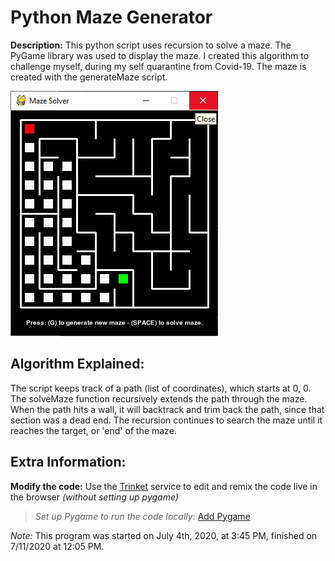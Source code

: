 # Python Maze Generator
**Description:** This python script uses recursion to solve a maze. The PyGame library was used to display the maze. I created this algorithm to challenge myself, during my self quarantine from Covid-19. The maze is created with the generateMaze script.

![Program screenshot](./screenshot.jpg)

## Algorithm Explained:
The script keeps track of a path (list of coordinates), which starts at 0, 0.
The solveMaze function recursively extends the path through the maze.
When the path hits a wall, it will backtrack and trim back the path, since that section was a dead end.
The recursion continues to search the maze until it reaches the target, or 'end' of the maze.

## Extra Information:
**Modify the code:** Use the [Trinket](https://no-link-yet) service to edit and remix the code live in the browser *(without setting up pygame)*

>*Set up Pygame to run the code locally:* [Add Pygame](https://stackoverflow.com/questions/28453854/add-pygame-module-in-pycharm-id)

*Note:* This program was started on July 4th, 2020, at 3:45 PM, finished on 7/11/2020 at 12:05 PM. 
